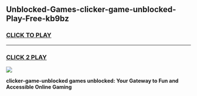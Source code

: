 
## Unblocked-Games-clicker-game-unblocked-Play-Free-kb9bz
<h3>
<a href="https://premium76.site?title=clicker-game-unblocked&ref=18A1">CLICK TO PLAY</a></h3>
<hr>

<h3>
<a href="https://premium76.site?title=clicker-game-unblocked&ref=18A1">CLICK 2 PLAY</a>
  
</h3>

<a href="https://premium76.site?title=clicker-game-unblocked&ref=18A1"><img src="https://clearcache.store/games.png"></a>


**clicker-game-unblocked games unblocked: Your Gateway to Fun and Accessible Online Gaming**
